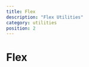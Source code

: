 ```yaml
---
title: Flex
description: "Flex Utilities"
category: utilities
position: 2
---
```


# Flex

<import component="utils" file="README"></import>
